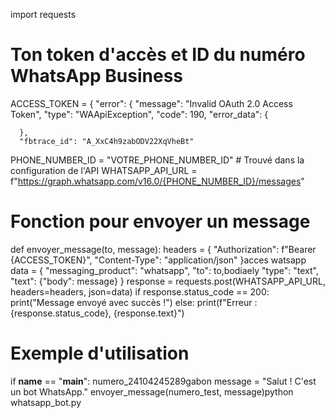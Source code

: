 import requests

# Ton token d'accès et ID du numéro WhatsApp Business
ACCESS_TOKEN = {
   "error": {
      "message": "Invalid OAuth 2.0 Access Token",
      "type": "WAApiException",
      "code": 190,
      "error_data": {
         
      },
      "fbtrace_id": "A_XxC4h9zabODV22XqVheBt"
   
PHONE_NUMBER_ID = "VOTRE_PHONE_NUMBER_ID"  # Trouvé dans la configuration de l'API
WHATSAPP_API_URL = f"https://graph.whatsapp.com/v16.0/{PHONE_NUMBER_ID}/messages"

# Fonction pour envoyer un message
def envoyer_message(to, message):
    headers = {
        "Authorization": f"Bearer {ACCESS_TOKEN}",
        "Content-Type": "application/json"
    }acces watsapp
    data = {
        "messaging_product": "whatsapp",
        "to": to,bodiaely
        "type": "text",
        "text": {"body": message}
    }
    response = requests.post(WHATSAPP_API_URL, headers=headers, json=data)
    if response.status_code == 200:
        print("Message envoyé avec succès !")
    else:
        print(f"Erreur : {response.status_code}, {response.text}")

# Exemple d'utilisation
if __name__ == "__main__":
    numero_24104245289gabon
    message = "Salut ! C'est un bot WhatsApp."
    envoyer_message(numero_test, message)python whatsapp_bot.py